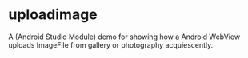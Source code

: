 # uploadimage
A (Android Studio Module) demo for showing how a Android WebView uploads ImageFile from gallery or photography acquiescently.
